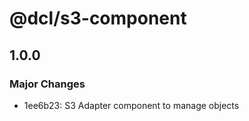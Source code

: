 # @dcl/s3-component

## 1.0.0

### Major Changes

- 1ee6b23: S3 Adapter component to manage objects
